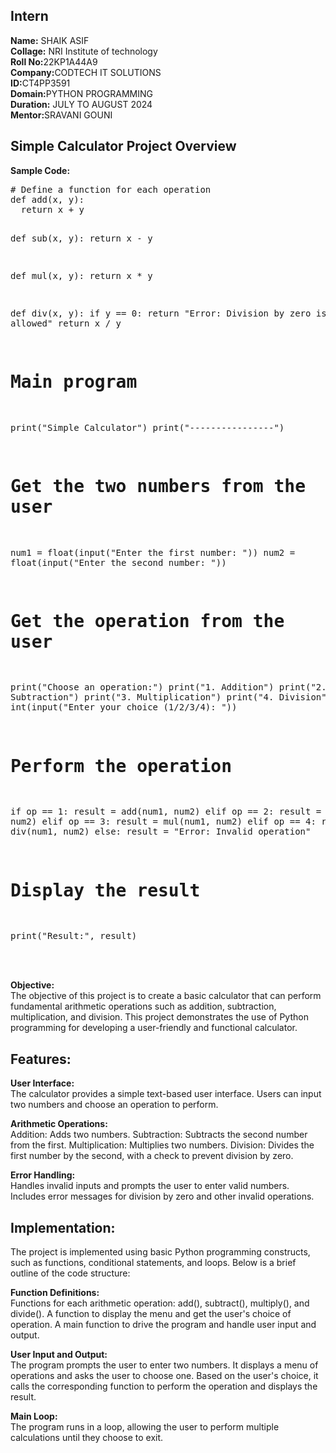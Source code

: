 <h2>Intern</h2>
<b>Name:</b> SHAIK ASIF<br>
<b>Collage:</b> NRI Institute of technology<BR>
<b>Roll No:</b>22KP1A44A9<BR>
<b>Company:</b>CODTECH IT SOLUTIONS<BR>
<b>ID:</b>CT4PP3591<BR>
<b>Domain:</b>PYTHON PROGRAMMING<BR>
<b>Duration:</b> JULY TO AUGUST 2024<BR>
<b>Mentor:</b>SRAVANI GOUNI<BR>

<h2>Simple Calculator Project Overview</h2>
<b>Sample Code:</b><br>
<pre>
# Define a function for each operation
def add(x, y):
  return x + y

def sub(x, y):
  return x - y

def mul(x, y):
  return x * y

def div(x, y):
  if y == 0:
    return "Error: Division by zero is not allowed"
  return x / y
# Main program
print("Simple Calculator")
print("----------------")
# Get the two numbers from the user
num1 = float(input("Enter the first number: "))
num2 = float(input("Enter the second number: "))
# Get the operation from the user
print("Choose an operation:")
print("1. Addition")
print("2. Subtraction")
print("3. Multiplication")
print("4. Division")
op = int(input("Enter your choice (1/2/3/4): "))
# Perform the operation
if op == 1:
  result = add(num1, num2)
elif op == 2:
  result = sub(num1, num2)
elif op == 3:
  result = mul(num1, num2)
elif op == 4:
  result = div(num1, num2)
else:
  result = "Error: Invalid operation"
# Display the result
print("Result:", result)
</pre><br><br>
<b>Objective:</b><br>
The objective of this project is to create a basic calculator that can perform fundamental arithmetic operations such as addition, subtraction, multiplication, and division. This project demonstrates the use of Python programming for developing a user-friendly and functional calculator.<br>

<h2>Features:</h2>

<b>User Interface:</b><br>
The calculator provides a simple text-based user interface.
Users can input two numbers and choose an operation to perform.<bR>

<b>Arithmetic Operations:</b><br>
Addition: Adds two numbers.
Subtraction: Subtracts the second number from the first.
Multiplication: Multiplies two numbers.
Division: Divides the first number by the second, with a check to prevent division by zero.<br>

<b>Error Handling:</b><br>
Handles invalid inputs and prompts the user to enter valid numbers.
Includes error messages for division by zero and other invalid operations.<br>

<h2>Implementation:</h2>
The project is implemented using basic Python programming constructs, such as functions, conditional statements, and loops. Below is a brief outline of the code structure:
<br>

<b>Function Definitions:</b><br>
Functions for each arithmetic operation: add(), subtract(), multiply(), and divide().
A function to display the menu and get the user's choice of operation.
A main function to drive the program and handle user input and output.<br>

<b>User Input and Output:</b><br>
The program prompts the user to enter two numbers.
It displays a menu of operations and asks the user to choose one.
Based on the user's choice, it calls the corresponding function to perform the operation and displays the result.<br>

<b>Main Loop:</b><br>
The program runs in a loop, allowing the user to perform multiple calculations until they choose to exit.<br>

